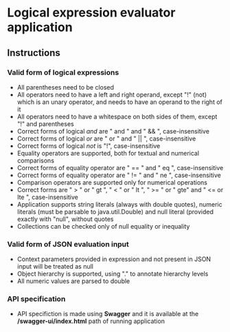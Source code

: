 # Logical expression evaluator application

## Instructions
### Valid form of logical expressions
- All parentheses need to be closed
- All operators need to have a left and right operand, except "!" (not) which is an unary operator, and needs to have an operand to the right of it
- All operators need to have a whitespace on both sides of them, except "!" and parentheses
- Correct forms of logical *and* are " and " and " && ", case-insensitive
- Correct forms of logical *or* are " or " and " || ", case-insensitive
- Correct forms of logical *not* is "!", case-insensitive
- Equality operators are supported, both for textual and numerical comparisons
- Correct forms of equality operator are " == " and " eq ", case-insensitive
- Correct forms of equality operator are " != " and " ne ", case-insensitive
- Comparison operators are supported only for numerical operations
- Correct forms are " > " or " gt ", " < " or " lt ", " >= " or " gte" and " <= or lte ", case-insensitive
- Application supports string literals (always with double quotes), numeric literals (must be parsable to java.util.Double) and null literal (provided exactly with "null", without quotes
- Collections can be checked only of null equality or inequality
### Valid form of JSON evaluation input
- Context parameters provided in expression and not present in JSON input will be treated as null
- Object hierarchy is supported, using "." to annotate hierarchy levels
- All numeric values are parsed to double
### API specification
- API specifiction is made using **Swagger** and it is available at the **/swagger-ui/index.html** path of running application